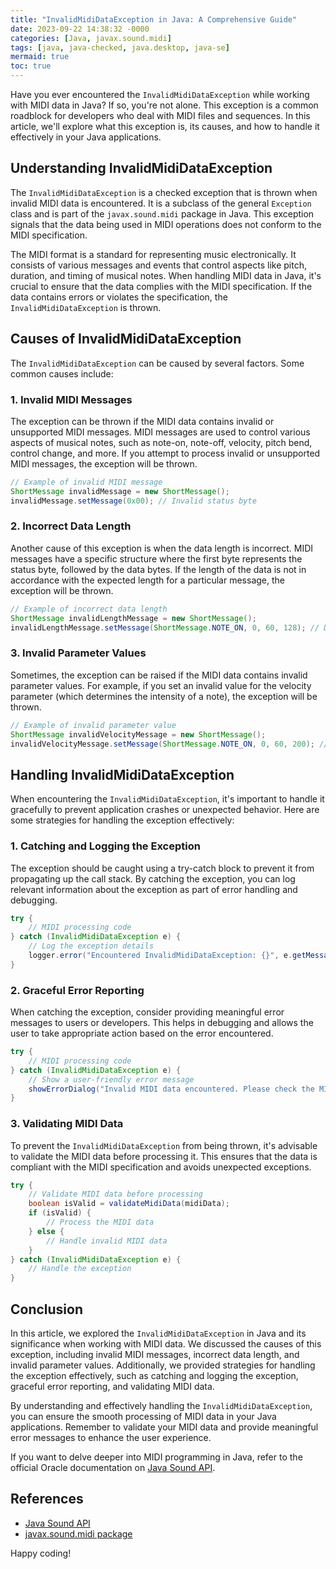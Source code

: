 ```yaml
---
title: "InvalidMidiDataException in Java: A Comprehensive Guide"
date: 2023-09-22 14:38:32 -0000
categories: [Java, javax.sound.midi]
tags: [java, java-checked, java.desktop, java-se]
mermaid: true
toc: true
---
```



Have you ever encountered the `InvalidMidiDataException` while working with MIDI data in Java? If so, you're not alone. This exception is a common roadblock for developers who deal with MIDI files and sequences. In this article, we'll explore what this exception is, its causes, and how to handle it effectively in your Java applications.

## Understanding InvalidMidiDataException

The `InvalidMidiDataException` is a checked exception that is thrown when invalid MIDI data is encountered. It is a subclass of the general `Exception` class and is part of the `javax.sound.midi` package in Java. This exception signals that the data being used in MIDI operations does not conform to the MIDI specification.

The MIDI format is a standard for representing music electronically. It consists of various messages and events that control aspects like pitch, duration, and timing of musical notes. When handling MIDI data in Java, it's crucial to ensure that the data complies with the MIDI specification. If the data contains errors or violates the specification, the `InvalidMidiDataException` is thrown.

## Causes of InvalidMidiDataException

The `InvalidMidiDataException` can be caused by several factors. Some common causes include:

### 1. Invalid MIDI Messages

The exception can be thrown if the MIDI data contains invalid or unsupported MIDI messages. MIDI messages are used to control various aspects of musical notes, such as note-on, note-off, velocity, pitch bend, control change, and more. If you attempt to process invalid or unsupported MIDI messages, the exception will be thrown.

```java
// Example of invalid MIDI message
ShortMessage invalidMessage = new ShortMessage();
invalidMessage.setMessage(0x00); // Invalid status byte
```

### 2. Incorrect Data Length

Another cause of this exception is when the data length is incorrect. MIDI messages have a specific structure where the first byte represents the status byte, followed by the data bytes. If the length of the data is not in accordance with the expected length for a particular message, the exception will be thrown.

```java
// Example of incorrect data length
ShortMessage invalidLengthMessage = new ShortMessage();
invalidLengthMessage.setMessage(ShortMessage.NOTE_ON, 0, 60, 128); // Data length should be 2 bytes for note-on
```

### 3. Invalid Parameter Values

Sometimes, the exception can be raised if the MIDI data contains invalid parameter values. For example, if you set an invalid value for the velocity parameter (which determines the intensity of a note), the exception will be thrown.

```java
// Example of invalid parameter value
ShortMessage invalidVelocityMessage = new ShortMessage();
invalidVelocityMessage.setMessage(ShortMessage.NOTE_ON, 0, 60, 200); // Invalid velocity value
```

## Handling InvalidMidiDataException

When encountering the `InvalidMidiDataException`, it's important to handle it gracefully to prevent application crashes or unexpected behavior. Here are some strategies for handling the exception effectively:

### 1. Catching and Logging the Exception

The exception should be caught using a try-catch block to prevent it from propagating up the call stack. By catching the exception, you can log relevant information about the exception as part of error handling and debugging.

```java
try {
    // MIDI processing code
} catch (InvalidMidiDataException e) {
    // Log the exception details
    logger.error("Encountered InvalidMidiDataException: {}", e.getMessage());
}
```

### 2. Graceful Error Reporting

When catching the exception, consider providing meaningful error messages to users or developers. This helps in debugging and allows the user to take appropriate action based on the error encountered.

```java
try {
    // MIDI processing code
} catch (InvalidMidiDataException e) {
    // Show a user-friendly error message
    showErrorDialog("Invalid MIDI data encountered. Please check the MIDI file.");
}
```

### 3. Validating MIDI Data

To prevent the `InvalidMidiDataException` from being thrown, it's advisable to validate the MIDI data before processing it. This ensures that the data is compliant with the MIDI specification and avoids unexpected exceptions.

```java
try {
    // Validate MIDI data before processing
    boolean isValid = validateMidiData(midiData);
    if (isValid) {
        // Process the MIDI data
    } else {
        // Handle invalid MIDI data
    }
} catch (InvalidMidiDataException e) {
    // Handle the exception
}
```

## Conclusion

In this article, we explored the `InvalidMidiDataException` in Java and its significance when working with MIDI data. We discussed the causes of this exception, including invalid MIDI messages, incorrect data length, and invalid parameter values. Additionally, we provided strategies for handling the exception effectively, such as catching and logging the exception, graceful error reporting, and validating MIDI data.

By understanding and effectively handling the `InvalidMidiDataException`, you can ensure the smooth processing of MIDI data in your Java applications. Remember to validate your MIDI data and provide meaningful error messages to enhance the user experience.

If you want to delve deeper into MIDI programming in Java, refer to the official Oracle documentation on [Java Sound API](https://docs.oracle.com/en/java/javase/17/sound/index.html).

## References

- [Java Sound API](https://docs.oracle.com/javase/8/docs/technotes/guides/sound/programmer_guide/chapter2.html)
- [javax.sound.midi package](https://docs.oracle.com/javase/8/docs/api/javax/sound/midi/package-summary.html)


Happy coding!
